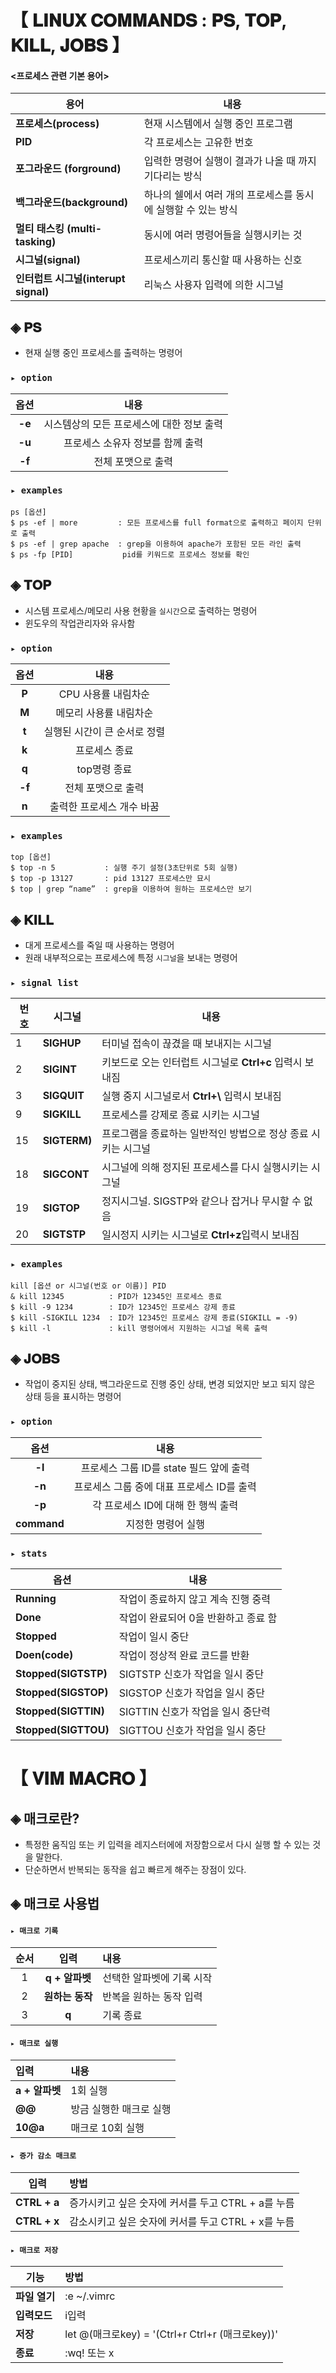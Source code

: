 # 【 𝐋𝐈𝐍𝐔𝐗 𝐂𝐎𝐌𝐌𝐀𝐍𝐃𝐒 : 𝐏𝐒, 𝐓𝐎𝐏, 𝐊𝐈𝐋𝐋, 𝐉𝐎𝐁𝐒 】

####  **<프로세스 관련 기본 용어>**

|용어|내용|
|---|---|
|**프로세스(process)**| 현재 시스템에서 실행 중인 프로그램|
|**PID**|각 프로세스는 고유한 번호|
|**포그라운드 (forground)**|입력한 명령어 실행이 결과가 나올 때 까지 기다리는 방식|
|**백그라운드(background)**|하나의 쉘에서 여러 개의 프로세스를 동시에 실행할 수 있는 방식|
|**멀티 태스킹 (multi-tasking)**|동시에 여러 명령어들을 실행시키는 것|
|**시그널(signal)**|프로세스끼리 통신할 때 사용하는 신호|
|**인터럽트 시그널(interupt signal)**|리눅스 사용자 입력에 의한 시그널|


## ◈ 𝐏𝐒
- 현재 실행 중인 프로세스를 출력하는 명령어


### <code>▸ option</code>
|옵션|내용|
|:---:|:---:|
|**-e**|시스템상의 모든 프로세스에 대한 정보 출력|
|**-u**|프로세스 소유자 정보를 함께 출력 |
|**-f**|전체 포맷으로 출력|

### <code>▸ examples</code>

~~~blackquote
ps [옵션]
$ ps -ef | more         : 모든 프로세스를 full format으로 출력하고 페이지 단위로 출력
$ ps -ef | grep apache  : grep을 이용하여 apache가 포함된 모든 라인 출력
$ ps -fp [PID]           pid를 키워드로 프로세스 정보를 확인
~~~

## ◈ 𝐓𝐎𝐏  
- 시스템 프로세스/메모리 사용 현황을 <code>실시간</code>으로 출력하는 명령어
- 윈도우의 작업관리자와 유사함

### <code>▸ option</code>
|옵션|내용|
|:---:|:---:|
|**P**|CPU 사용률 내림차순|
|**M**|메모리 사용률 내림차순|
|**t**|실행된 시간이 큰 순서로 정렬|
|**k**|프로세스 종료|
|**q**|	top명령 종료|
|**-f**|전체 포맷으로 출력|
|**n**|	출력한 프로세스 개수 바꿈|
### <code>▸ examples</code>
```
top [옵션] 
$ top -n 5           : 실행 주기 설정(3초단위로 5회 실행)
$ top -p 13127       : pid 13127 프로세스만 묘시
$ top | grep “name”  : grep을 이용하여 원하는 프로세스만 보기
```

## ◈ 𝐊𝐈𝐋𝐋 
- 대게 프로세스를 죽일 때 사용하는 명령어
- 원래 내부적으로는 프로세스에 특정 <code>시그널</code>을 보내는 명령어

### <code>▸ signal list</code>

|번호|시그널|내용|
|---|---|---|
|1|**SIGHUP**|터미널 접속이 끊겼을 때 보내지는 시그널|
|2|**SIGINT**|키보드로 오는 인터럽트 시그널로 **Ctrl+c** 입력시 보내짐|
|3|**SIGQUIT**| 실행 중지 시그널로서 **Ctrl+\\** 입력시 보내짐|
|9|**SIGKILL**|프로세스를 강제로 종료 시키는 시그널|
|15|**SIGTERM)**| 프로그램을 종료하는 일반적인 방법으로 정상 종료 시키는 시그널 |
|18|**SIGCONT**| 시그널에 의해 정지된 프로세스를 다시 실행시키는 시그널|
|19|**SIGTOP**|정지시그널. SIGSTP와 같으나 잡거나 무시할 수 없음|
|20|**SIGTSTP**|일시정지 시키는 시그널로 **Ctrl+z**입력시 보내짐|

### <code>▸ examples</code>
```
kill [옵션 or 시그널(번호 or 이름)] PID
& kill 12345          : PID가 12345인 프로세스 종료
$ kill -9 1234        : ID가 12345인 프로세스 강제 종료
$ kill -SIGKILL 1234  : ID가 12345인 프로세스 강제 종료(SIGKILL = -9)
$ kill -l             : kill 명령어에서 지원하는 시그널 목록 출력
```

## ◈ 𝐉𝐎𝐁𝐒 
- 작업이 중지된 상태, 백그라운드로 진행 중인 상태, 변경 되었지만 보고 되지 않은 상태 등을 표시하는 명령어 


### <code>▸ option</code>

|옵션|내용|
|:---:|:---:|
|**-l**|프로세스 그룹 ID를 state 필드 앞에 출력|
|**-n**|프로세스 그룹 중에 대표 프로세스 ID를 출력|
|**-p**|각 프로세스 ID에 대해 한 행씩 출력|
|**command**| 지정한 명령어 실행|

### <code>▸ stats</code>

|옵션|내용|
|---|---|
|**Running**|작업이 종료하지 않고 계속 진행 중력|
|**Done**|작업이 완료되어 0을 반환하고 종료 함|
|**Stopped**|작업이 일시 중단|
|**Doen(code)**|작업이 정상적 완료 코드를 반환|
|**Stopped(SIGTSTP)**|SIGTSTP 신호가 작업을 일시 중단|
|**Stopped(SIGSTOP)**|SIGSTOP 신호가 작업을 일시 중단|
|**Stopped(SIGTTIN)**|SIGTTIN 신호가 작업을 일시 중단력|
|**Stopped(SIGTTOU)**|SIGTTOU 신호가 작업을 일시 중단|


# 【 𝐕𝐈𝐌 𝐌𝐀𝐂𝐑𝐎 】

## ◈ 매크로란?
- 특정한 움직임 또는 키 입력을 레지스터에에 저장함으로서 다시 실행 할 수 있는 것을 말한다.
- 단순하면서 반복되는 동작을 쉽고 빠르게 해주는 장점이 있다.



## ◈ 매크로 사용법

#### <code>▸ 매크로 기록</code>

|순서|입력|내용|
|:-:|:---:|:---|
|1|**q + 알파벳**|선택한 알파벳에 기록 시작|
|2|**원하는 동작**|반복을 원하는 동작 입력|
|3|**q**|기록 종료|

#### <code>▸ 매크로 실행</code>

|입력|내용|
|:---|:---|
|**a + 알파벳**|1회 실행|
|**@@**|방금 실행한 매크로 실행|
|**10@a**|매크로 10회 실행|

#### <code>▸ 증가 감소 매크로</code>
|입력|방법|
|---|:---|
|**CTRL + a**|	증가시키고 싶은 숫자에 커서를 두고 CTRL + a를 누름|
|**CTRL + x**|	감소시키고 싶은 숫자에 커서를 두고 CTRL + x를 누름|

#### <code>▸ 매크로 저장</code>
|기능|방법|
|---|:---|
|	**파일 열기**|:e ~/.vimrc|	
|**입력모드**| i입력|
|**저장**|let @(매크로key) = '(Ctrl+r Ctrl+r (매크로key))'|
|**종료**|:wq! 또는 x|

